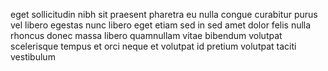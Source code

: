 eget sollicitudin nibh sit praesent pharetra eu nulla congue curabitur purus vel
libero egestas nunc libero eget etiam sed in sed amet dolor felis nulla rhoncus
donec massa libero quamnullam vitae bibendum volutpat scelerisque tempus et
orci neque et volutpat id pretium volutpat taciti vestibulum